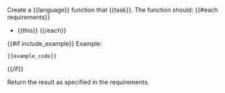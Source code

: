 Create a {{language}} function that {{task}}.
The function should:
{{#each requirements}}
- {{this}}
{{/each}}

{{#if include_example}}
Example:
```{{language}}
{{example_code}}
```
{{/if}}

Return the result as specified in the requirements.